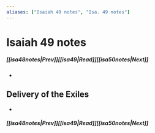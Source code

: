 ```yaml
---
aliases: ["Isaiah 49 notes", "Isa. 49 notes"]
---
```

# Isaiah 49 notes
##### <span class=arrow-left></span>[[isa48notes|Prev]]<span class=navigation-separator></span>[[isa49|Read]]<span class=navigation-separator></span>[[isa50notes|Next]]<span class=arrow-right></span>
- 
## Delivery of the Exiles
- 
##### <span class=arrow-left></span>[[isa48notes|Prev]]<span class=navigation-separator></span>[[isa49|Read]]<span class=navigation-separator></span>[[isa50notes|Next]]<span class=arrow-right></span>